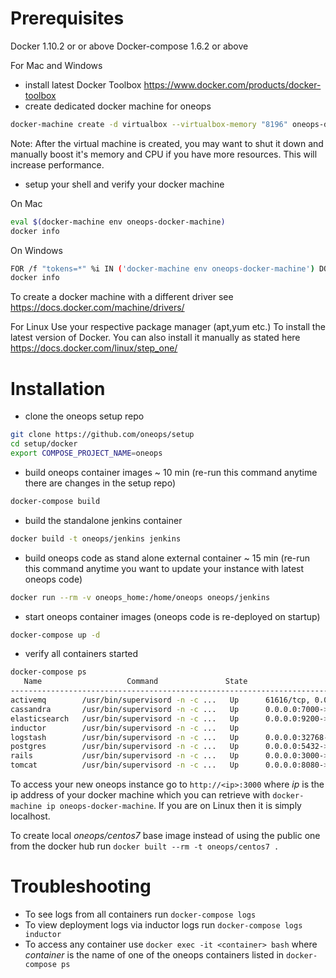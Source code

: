 # Prerequisites

Docker 1.10.2 or or above
Docker-compose 1.6.2 or above


For Mac and Windows
- install latest Docker Toolbox https://www.docker.com/products/docker-toolbox
- create dedicated docker machine for oneops
~~~ bash
docker-machine create -d virtualbox --virtualbox-memory "8196" oneops-docker-machine
~~~

Note: After the virtual machine is created, you may want to shut it down and manually boost it's memory and CPU if you have more resources. This will increase performance.

- setup your shell and verify your docker machine

On Mac
~~~ bash
eval $(docker-machine env oneops-docker-machine)
docker info
~~~

On Windows
~~~ bash
FOR /f "tokens=*" %i IN ('docker-machine env oneops-docker-machine') DO %1
docker info
~~~


To create a docker machine with a different driver see https://docs.docker.com/machine/drivers/

For Linux
Use your respective package manager (apt,yum etc.) To install the latest version of Docker.
You can also install it manually as stated here https://docs.docker.com/linux/step_one/


# Installation

- clone the oneops setup repo
~~~ bash
git clone https://github.com/oneops/setup
cd setup/docker
export COMPOSE_PROJECT_NAME=oneops
~~~

- build oneops container images ~ 10 min (re-run this command anytime there are changes in the setup repo)
~~~ bash
docker-compose build
~~~
- build the standalone jenkins container
~~~ bash
docker build -t oneops/jenkins jenkins
~~~
- build oneops code as stand alone external container ~ 15 min (re-run this command anytime you want to update your instance with latest oneops code)
~~~ bash
docker run --rm -v oneops_home:/home/oneops oneops/jenkins
~~~
- start oneops container images (oneops code is re-deployed on startup)
~~~ bash
docker-compose up -d
~~~
- verify all containers started
~~~ bash
docker-compose ps
   Name                   Command               State                       Ports
-------------------------------------------------------------------------------------------------------
activemq        /usr/bin/supervisord -n -c ...   Up      61616/tcp, 0.0.0.0:61617->61617/tcp, 8161/tcp
cassandra       /usr/bin/supervisord -n -c ...   Up      0.0.0.0:7000->7000/tcp, 0.0.0.0:9160->9160/tcp
elasticsearch   /usr/bin/supervisord -n -c ...   Up      0.0.0.0:9200->9200/tcp, 0.0.0.0:9300->9300/tcp
inductor        /usr/bin/supervisord -n -c ...   Up
logstash        /usr/bin/supervisord -n -c ...   Up      0.0.0.0:32768->5000/tcp
postgres        /usr/bin/supervisord -n -c ...   Up      0.0.0.0:5432->5432/tcp
rails           /usr/bin/supervisord -n -c ...   Up      0.0.0.0:3000->3000/tcp
tomcat          /usr/bin/supervisord -n -c ...   Up      0.0.0.0:8080->8080/tcp
~~~

To access your new oneops instance go to `http://<ip>:3000` where _ip_ is the ip address of your docker machine which you can retrieve with  `docker-machine ip oneops-docker-machine`. If you are on Linux then it is simply localhost.

To create local _oneops/centos7_ base image instead of using the public one from the docker hub run `docker built --rm -t oneops/centos7 .`

# Troubleshooting

- To see logs from all containers run `docker-compose logs`
- To view deployment logs via inductor logs run `docker-compose logs inductor`
- To access any container use `docker exec -it <container> bash` where _container_ is the name of one of the oneops containers listed in `docker-compose ps`
